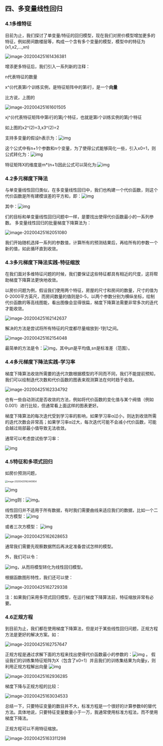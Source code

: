 ## 四、多变量线性回归

### 4.1多维特征

目前为止，我们探讨了单变量/特征的回归模型，现在我们对房价模型增加更多的特征，例如房间数楼层等，构成一个含有多个变量的模型，模型中的特征为(x1,x2,...,xn)

![image-20200425161436381](C:\Users\xuyingfeng\AppData\Roaming\Typora\typora-user-images\image-20200425161436381.png)

增添更多特征后，我们引入一系列新的注释：

n代表特征的数量

x^(i)代表第i个训练实例，是特征矩阵中的第i行，是一个**向量**

比方说，上图的

![image-20200425161601505](C:\Users\xuyingfeng\AppData\Roaming\Typora\typora-user-images\image-20200425161601505.png)

xj^(i)代表特征矩阵中第i行的第j个特征，也就是第i个训练实例的第j个特征

如上图的x2^(2)=3,x3^(2)=2

支持多变量的假设h表示为：![img](file:///C:\Users\XUYING~1\AppData\Local\Temp\ksohtml11916\wps1.jpg)

这个公式中有n+1个参数和n个变量，为了使得公式能够简化一些，引入x0=1，则公式转化为：![img](file:///C:\Users\XUYING~1\AppData\Local\Temp\ksohtml11916\wps2.jpg)

特征矩阵X的维度是m*(n+1)因此公式可以简化为:![img](file:///C:\Users\XUYING~1\AppData\Local\Temp\ksohtml11916\wps3.jpg)



### 4.2多元梯度下降法

与单变量线性回归类似，在多变量线性回归中，我们也构建一个代价函数，则这个代价函数是所有建模误差的平方和，即：![img](file:///C:\Users\XUYING~1\AppData\Local\Temp\ksohtml11916\wps4.jpg)

其中：![img](file:///C:\Users\XUYING~1\AppData\Local\Temp\ksohtml11916\wps5.jpg)

们的目标和单变量线性回归问题中一样，是要找出使得代价函数最小的一系列参数。 多变量线性回归的批量梯度下降算法为：

![image-20200425162051080](C:\Users\xuyingfeng\AppData\Roaming\Typora\typora-user-images\image-20200425162051080.png)

我们开始随机选择一系列的参数值，计算所有的预测结果后，再给所有的参数一个新的值，如此循环直到收敛。

### 4.3多元梯度下降法实践-特征缩放

在我们面对多维特征问题的时候，我们要保证这些特征都具有相近的尺度，这将帮助梯度下降算法更快地收敛。

以房价问题为例，假设我们使用两个特征，房屋的尺寸和房间的数量，尺寸的值为 0-2000平方英尺，而房间数量的值则是0-5，以两个参数分别为横纵坐标，绘制代价函数的等高线图能，看出图像会显得很扁，梯度下降算法需要非常多次的迭代才能收敛。

![image-20200425162142637](C:\Users\xuyingfeng\AppData\Roaming\Typora\typora-user-images\image-20200425162142637.png)

解决的方法是尝试将所有特征的尺度都尽量缩放到-1到1之间。

![image-20200425162154048](C:\Users\xuyingfeng\AppData\Roaming\Typora\typora-user-images\image-20200425162154048.png)

最简单的方法是令：![img](file:///C:\Users\XUYING~1\AppData\Local\Temp\ksohtml11916\wps6.jpg)，其中μn是平均值,sn是标准差（范围）。

### 4.4多元梯度下降法实践-学习率

梯度下降算法收敛所需要的迭代次数根据模型的不同而不同，我们不能提前预知，我们可以绘制迭代次数和代价函数的图表来观测算法在何时趋于收敛。

![image-20200425162334792](C:\Users\xuyingfeng\AppData\Roaming\Typora\typora-user-images\image-20200425162334792.png)

也有一些自动测试是否收敛的方法，例如将代价函数的变化值与某个阀值（例如0.001）进行比较，但通常看上面这样的图表更好。

梯度下降算法的每次迭代受到学习率的影响，如果学习率α过小，则达到收敛所需的迭代次数会非常高；如果学习率α过大，每次迭代可能不会减小代价函数，可能会越过局部最小值导致无法收敛。

通常可以考虑尝试些学习率：

![img](file:///C:\Users\XUYING~1\AppData\Local\Temp\ksohtml11916\wps11.jpg) 

### 4.5特征和多项式回归

如房价预测问题，

<img src="C:\Users\xuyingfeng\AppData\Roaming\Typora\typora-user-images\image-20200425162440804.png" alt="image-20200425162440804" style="zoom:50%;" />

![img](file:///C:\Users\XUYING~1\AppData\Local\Temp\ksohtml11916\wps12.jpg) 

![img](file:///C:\Users\XUYING~1\AppData\Local\Temp\ksohtml11916\wps13.jpg)则：![img](file:///C:\Users\XUYING~1\AppData\Local\Temp\ksohtml11916\wps14.jpg)。 

线性回归并不适用于所有数据，有时我们需要曲线来适应我们的数据，比如一个二次方模型：![img](file:///C:\Users\XUYING~1\AppData\Local\Temp\ksohtml11916\wps15.jpg) 

或者三次方模型： ![img](file:///C:\Users\XUYING~1\AppData\Local\Temp\ksohtml11916\wps16.jpg) 

![image-20200425162628653](C:\Users\xuyingfeng\AppData\Roaming\Typora\typora-user-images\image-20200425162628653.png)

通常我们需要先观察数据然后再决定准备尝试怎样的模型。

外，我们可以令：

![img](file:///C:\Users\XUYING~1\AppData\Local\Temp\ksohtml11916\wps17.jpg)，从而将模型转化为线性回归模型。

根据函数图形特性，我们还可以使：

![image-20200425162729338](C:\Users\xuyingfeng\AppData\Roaming\Typora\typora-user-images\image-20200425162729338.png)

注：如果我们采用多项式回归模型，在运行梯度下降算法前，特征缩放非常有必要。

### 4.6正规方程

到目前为止，我们都在使用梯度下降算法，但是对于某些线性回归问题，正规方程方法是更好的解决方案。如：

![image-20200425162757647](C:\Users\xuyingfeng\AppData\Roaming\Typora\typora-user-images\image-20200425162757647.png)

正规方程是通过求解下面的方程来找出使得代价函数最小的参数的：![img](file:///C:\Users\XUYING~1\AppData\Local\Temp\ksohtml11916\wps19.jpg) 。  假设我们的训练集特征矩阵为X（包含了x0=1）并且我们的训练集结果为向量y，则利用正规方程解出向量 ![img](file:///C:\Users\XUYING~1\AppData\Local\Temp\ksohtml11916\wps20.jpg)

![image-20200425162936285](C:\Users\xuyingfeng\AppData\Roaming\Typora\typora-user-images\image-20200425162936285.png)

梯度下降与正规方程的比较：

![image-20200425163034533](C:\Users\xuyingfeng\AppData\Roaming\Typora\typora-user-images\image-20200425163034533.png)

总结一下，只要特征变量的数目并不大，标准方程是一个很好的计算参数θ的替代方法。具体地说，只要特征变量数量小于一万，我通常使用标准方程法，而不使用梯度下降法。

正规方程可以不用特征缩放。

![image-20200425163311298](C:\Users\xuyingfeng\AppData\Roaming\Typora\typora-user-images\image-20200425163311298.png)


